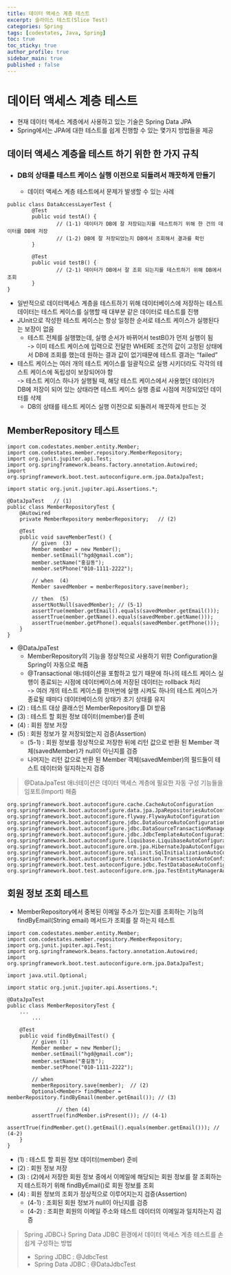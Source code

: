```yaml
---
title: 데이터 액세스 계층 테스트
excerpt: 슬라이스 테스트(Slice Test)
categories: Spring
tags: [codestates, Java, Spring]
toc: true
toc_sticky: true
author_profile: true
sidebar_main: true
published : false
---
```


# 데이터 액세스 계층 테스트
- 현재 데이터 액세스 계층에서 사용하고 있는 기술은 Spring Data JPA
- Spring에서는 JPA에 대한 테스트를 쉽게 진행할 수 있는 몇가지 방법들을 제공

## 데이터 액세스 계층을 테스트 하기 위한 한 가지 규칙
- ### DB의 상태를 테스트 케이스 실행 이전으로 되돌려서 깨끗하게 만들기
  - 데이터 액세스 계층 테스트에서 문제가 발생할 수 있는 사례
```
public class DataAccessLayerTest {
		@Test
		public void testA() {
				// (1-1) 데이터가 DB에 잘 저장되는지를 테스트하기 위해 한 건의 데이터를 DB에 저장
				// (1-2) DB에 잘 저장되었는지 DB에서 조회해서 결과를 확인
		}

		@Test
		public void testB() {
				// (2-1) 데이터가 DB에서 잘 조회 되는지를 테스트하기 위해 DB에서 조회
		}
}
```
- 일반적으로 데이터액세스 계층을 테스트하기 위해 데이터베이스에 저장하는 테스트 데이터는 테스트 케이스를 실행할 때 대부분 같은 데이터로 테스트를 진행
- JUnit으로 작성한 테스트 케이스는 항상 일정한 순서로 테스트 케이스가 실행된다는 보장이 없음  
  - 테스트 전체를 실행했는데, 실행 순서가 바뀌어서 testB()가 먼저 실행이 됨  
  -> 이미 테스트 케이스에 입력으로 전달한 WHERE 조건의 값이 고정된 상태에서 DB에 조회를 했는데 원하는 결과 값이 없기때문에 테스트 결과는 “failed”
- 테스트 케이스는 여러 개의 테스트 케이스를 일괄적으로 실행 시키더라도 각각의 테스트 케이스에 독립성이 보장되어야 함  
-> 테스트 케이스 하나가 실행될 때, 해당 테스트 케이스에서 사용했던 데이터가 DB에 저장이 되어 있는 상태라면 테스트 케이스 실행 종료 시점에 저장되었던 데이터를 삭제
  - DB의 상태를 테스트 케이스 실행 이전으로 되돌려서 깨끗하게 만드는 것

## MemberRepository 테스트
```
import com.codestates.member.entity.Member;
import com.codestates.member.repository.MemberRepository;
import org.junit.jupiter.api.Test;
import org.springframework.beans.factory.annotation.Autowired;
import org.springframework.boot.test.autoconfigure.orm.jpa.DataJpaTest;

import static org.junit.jupiter.api.Assertions.*;

@DataJpaTest   // (1)
public class MemberRepositoryTest {
    @Autowired
    private MemberRepository memberRepository;   // (2)

    @Test
    public void saveMemberTest() {
        // given  (3)
        Member member = new Member();
        member.setEmail("hgd@gmail.com");
        member.setName("홍길동");
        member.setPhone("010-1111-2222");

        // when  (4)
        Member savedMember = memberRepository.save(member);

        // then  (5)
        assertNotNull(savedMember); // (5-1)
        assertTrue(member.getEmail().equals(savedMember.getEmail()));
        assertTrue(member.getName().equals(savedMember.getName()));
        assertTrue(member.getPhone().equals(savedMember.getPhone()));
    }
}
```
- @DataJpaTest
  - MemberRepository의 기능을 정상적으로 사용하기 위한 Configuration을 Spring이 자동으로 해줌
  - @Transactional 애너테이션을 포함하고 있기 때문에 하나의 테스트 케이스 실행이 종료되는 시점에 데이터베이스에 저장된 데이터는 rollback 처리  
  -> 여러 개의 테스트 케이스를 한꺼번에 실행 시켜도 하나의 테스트 케이스가 종료될 때마다 데이터베이스의 상태가 초기 상태를 유지
- (2) : 테스트 대상 클래스인 MemberRepository를 DI 받음
- (3) : 테스트 할 회원 정보 데이터(member)를 준비
- (4) : 회원 정보 저장
- (5) : 회원 정보가 잘 저장되었는지 검증(Assertion)
  - (5-1) : 회원 정보를 정상적으로 저장한 뒤에 리턴 값으로 반환 된 Member 객체(savedMember)가 null이 아닌지를 검증
  - 나머지는 리턴 값으로 반환 된 Member 객체(savedMember)의 필드들이 테스트 데이터와 일지하는지 검증

> @DataJpaTest 애너테이션은 데이터 액세스 계층에 필요한 자동 구성 기능들을 임포트(Import) 해줌
```
org.springframework.boot.autoconfigure.cache.CacheAutoConfiguration 
org.springframework.boot.autoconfigure.data.jpa.JpaRepositoriesAutoConfiguration 
org.springframework.boot.autoconfigure.flyway.FlywayAutoConfiguration 
org.springframework.boot.autoconfigure.jdbc.DataSourceAutoConfiguration 
org.springframework.boot.autoconfigure.jdbc.DataSourceTransactionManagerAutoConfiguration 
org.springframework.boot.autoconfigure.jdbc.JdbcTemplateAutoConfiguration 
org.springframework.boot.autoconfigure.liquibase.LiquibaseAutoConfiguration 
org.springframework.boot.autoconfigure.orm.jpa.HibernateJpaAutoConfiguration 
org.springframework.boot.autoconfigure.sql.init.SqlInitializationAutoConfiguration 
org.springframework.boot.autoconfigure.transaction.TransactionAutoConfiguration 
org.springframework.boot.test.autoconfigure.jdbc.TestDatabaseAutoConfiguration 
org.springframework.boot.test.autoconfigure.orm.jpa.TestEntityManagerAutoConfiguration
```

##  회원 정보 조회 테스트
-  MemberRepository에서 중복된 이메일 주소가 있는지를 조회하는 기능의 findByEmail(String email) 메서드가 조회를 잘 하는지 테스트
```
import com.codestates.member.entity.Member;
import com.codestates.member.repository.MemberRepository;
import org.junit.jupiter.api.Test;
import org.springframework.beans.factory.annotation.Autowired;
import org.springframework.boot.test.autoconfigure.orm.jpa.DataJpaTest;

import java.util.Optional;

import static org.junit.jupiter.api.Assertions.*;

@DataJpaTest
public class MemberRepositoryTest {
    ...
		...

    @Test
    public void findByEmailTest() {
        // given (1)
        Member member = new Member();
        member.setEmail("hgd@gmail.com");
        member.setName("홍길동");
        member.setPhone("010-1111-2222");

        // when 
        memberRepository.save(member);  // (2)
        Optional<Member> findMember = memberRepository.findByEmail(member.getEmail()); // (3)

				// then (4)
        assertTrue(findMember.isPresent()); // (4-1)
        assertTrue(findMember.get().getEmail().equals(member.getEmail())); // (4-2)
    }
}
```
- (1) : 테스트 할 회원 정보 데이터(member) 준비
- (2) : 회원 정보 저장
- (3) : (2)에서 저장한 회원 정보 중에서 이메일에 해당되는 회원 정보를 잘 조회하는지 테스트하기 위해 findByEmail()로 회원 정보를 조회
- (4) : 회원 정보의 조회가 정상적으로 이루어지는지 검증(Assertion)
  - (4-1) : 조회된 회원 정보가 null이 아닌지를 검증
  - (4-2) : 조회한 회원의 이메일 주소와 테스트 데이터의 이메일과 일치하는지 검증

> Spring JDBC나 Spring Data JDBC 환경에서 데이터 액세스 계층 테스트를 손쉽게 구성하는 방법  
> - Spring JDBC : @JdbcTest
> - Spring Data JDBC : @DataJdbcTest



